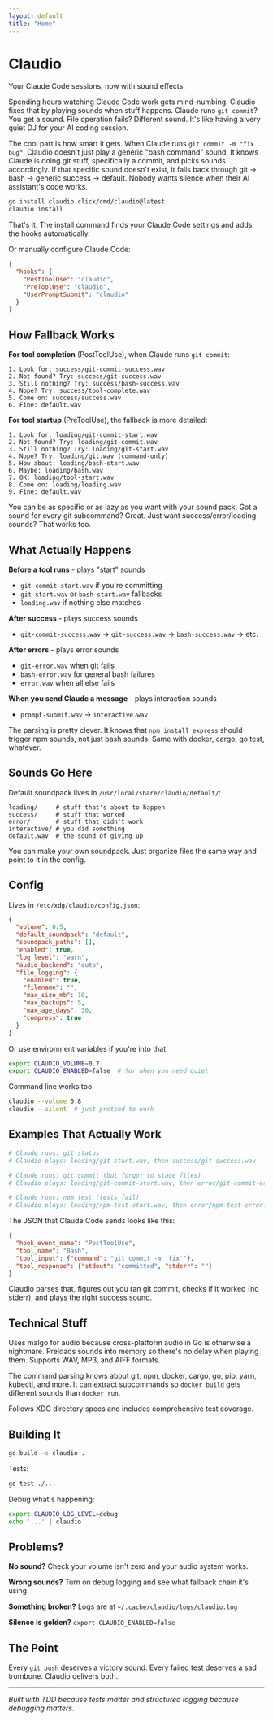 ```yaml
---
layout: default
title: "Home"
---
```


# Claudio

Your Claude Code sessions, now with sound effects.

Spending hours watching Claude Code work gets mind-numbing. Claudio fixes that by playing sounds when stuff happens. Claude runs `git commit`? You get a sound. File operation fails? Different sound. It's like having a very quiet DJ for your AI coding session.

The cool part is how smart it gets. When Claude runs `git commit -m "fix bug"`, Claudio doesn't just play a generic "bash command" sound. It knows Claude is doing git stuff, specifically a commit, and picks sounds accordingly. If that specific sound doesn't exist, it falls back through git → bash → generic success → default. Nobody wants silence when their AI assistant's code works.

```bash
go install claudio.click/cmd/claudio@latest
claudio install
```

That's it. The install command finds your Claude Code settings and adds the hooks automatically.

Or manually configure Claude Code:

```json
{
  "hooks": {
    "PostToolUse": "claudio",
    "PreToolUse": "claudio", 
    "UserPromptSubmit": "claudio"
  }
}
```

## How Fallback Works

**For tool completion** (PostToolUse), when Claude runs `git commit`:

```
1. Look for: success/git-commit-success.wav
2. Not found? Try: success/git-success.wav  
3. Still nothing? Try: success/bash-success.wav
4. Nope? Try: success/tool-complete.wav
5. Come on: success/success.wav
6. Fine: default.wav
```

**For tool startup** (PreToolUse), the fallback is more detailed:

```
1. Look for: loading/git-commit-start.wav
2. Not found? Try: loading/git-commit.wav  
3. Still nothing? Try: loading/git-start.wav
4. Nope? Try: loading/git.wav (command-only)
5. How about: loading/bash-start.wav
6. Maybe: loading/bash.wav  
7. OK: loading/tool-start.wav
8. Come on: loading/loading.wav
9. Fine: default.wav
```

You can be as specific or as lazy as you want with your sound pack. Got a sound for every git subcommand? Great. Just want success/error/loading sounds? That works too.

## What Actually Happens

**Before a tool runs** - plays "start" sounds
- `git-commit-start.wav` if you're committing
- `git-start.wav` or `bash-start.wav` fallbacks
- `loading.wav` if nothing else matches

**After success** - plays success sounds
- `git-commit-success.wav` → `git-success.wav` → `bash-success.wav` → etc.

**After errors** - plays error sounds  
- `git-error.wav` when git fails
- `bash-error.wav` for general bash failures
- `error.wav` when all else fails

**When you send Claude a message** - plays interaction sounds
- `prompt-submit.wav` → `interactive.wav`

The parsing is pretty clever. It knows that `npm install express` should trigger npm sounds, not just bash sounds. Same with docker, cargo, go test, whatever.

## Sounds Go Here

Default soundpack lives in `/usr/local/share/claudio/default/`:

```
loading/     # stuff that's about to happen
success/     # stuff that worked  
error/       # stuff that didn't work
interactive/ # you did something
default.wav  # the sound of giving up
```

You can make your own soundpack. Just organize files the same way and point to it in the config.

## Config

Lives in `/etc/xdg/claudio/config.json`:

```json
{
  "volume": 0.5,
  "default_soundpack": "default", 
  "soundpack_paths": [],
  "enabled": true,
  "log_level": "warn",
  "audio_backend": "auto",
  "file_logging": {
    "enabled": true,
    "filename": "",
    "max_size_mb": 10,
    "max_backups": 5,
    "max_age_days": 30,
    "compress": true
  }
}
```

Or use environment variables if you're into that:

```bash
export CLAUDIO_VOLUME=0.7
export CLAUDIO_ENABLED=false  # for when you need quiet
```

Command line works too:
```bash
claudio --volume 0.8
claudio --silent  # just pretend to work
```

## Examples That Actually Work

```bash
# Claude runs: git status
# Claudio plays: loading/git-start.wav, then success/git-success.wav

# Claude runs: git commit (but forgot to stage files)
# Claudio plays: loading/git-commit-start.wav, then error/git-commit-error.wav

# Claude runs: npm test (tests fail)
# Claudio plays: loading/npm-test-start.wav, then error/npm-test-error.wav
```

The JSON that Claude Code sends looks like this:
```json
{
  "hook_event_name": "PostToolUse",
  "tool_name": "Bash", 
  "tool_input": {"command": "git commit -m 'fix'"},
  "tool_response": {"stdout": "committed", "stderr": ""}
}
```

Claudio parses that, figures out you ran git commit, checks if it worked (no stderr), and plays the right success sound.

## Technical Stuff

Uses malgo for audio because cross-platform audio in Go is otherwise a nightmare. Preloads sounds into memory so there's no delay when playing them. Supports WAV, MP3, and AIFF formats.

The command parsing knows about git, npm, docker, cargo, go, pip, yarn, kubectl, and more. It can extract subcommands so `docker build` gets different sounds than `docker run`.

Follows XDG directory specs and includes comprehensive test coverage.

## Building It

```bash
go build -o claudio .
```

Tests:
```bash
go test ./...
```

Debug what's happening:
```bash
export CLAUDIO_LOG_LEVEL=debug
echo '...' | claudio
```

## Problems?

**No sound?** Check your volume isn't zero and your audio system works.

**Wrong sounds?** Turn on debug logging and see what fallback chain it's using.

**Something broken?** Logs are at `~/.cache/claudio/logs/claudio.log`

**Silence is golden?** `export CLAUDIO_ENABLED=false`

## The Point

Every `git push` deserves a victory sound. Every failed test deserves a sad trombone. Claudio delivers both.

---

*Built with TDD because tests matter and structured logging because debugging matters.*